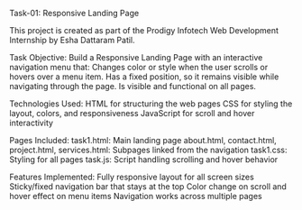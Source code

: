 Task-01: Responsive Landing Page

This project is created as part of the Prodigy Infotech Web Development Internship by Esha Dattaram Patil.

Task Objective:
Build a Responsive Landing Page with an interactive navigation menu that:
Changes color or style when the user scrolls or hovers over a menu item.
Has a fixed position, so it remains visible while navigating through the page.
Is visible and functional on all pages.

Technologies Used:
HTML for structuring the web pages
CSS for styling the layout, colors, and responsiveness
JavaScript for scroll and hover interactivity

Pages Included:
task1.html: Main landing page
about.html, contact.html, project.html, services.html: Subpages linked from the navigation
task1.css: Styling for all pages
task.js: Script handling scrolling and hover behavior

Features Implemented:
Fully responsive layout for all screen sizes
Sticky/fixed navigation bar that stays at the top
Color change on scroll and hover effect on menu items
Navigation works across multiple pages
